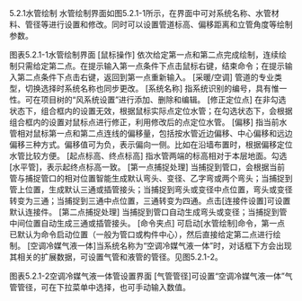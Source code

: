 5.2.1水管绘制
水管绘制界面如图5.2.1-1所示，在界面中可对系统名称、水管材料、管径等进行设置和修改。同时可以设置管道标高、偏移距离和立管角度等绘制参数。
 
图表5.2.1-1水管绘制界面
[鼠标操作] 依次给定第一点和第二点完成绘制，连续绘制只需给定第二点。在提示输入第一点条件下点击鼠标右键，结束命令；在提示输入第二点条件下点击右键，返回到第一点重新输入。
[采暖/空调] 管道的专业类型，切换选择时系统名称也同步更改。
[系统名称] 指系统识别的编号，具有惟一性。可在项目树的“风系统设置”进行添加、删除和编辑。
[修正定位点] 在非勾选状态下，组合框内的设置无效，根据鼠标实际点定位水管；在勾选状态下，会根据组合框内的设置对鼠标点进行修正，利用修改后的点定位水管。
[偏移] 指当前水管相对鼠标第一点和第二点连线的偏移量，包括按水管近边偏移、中心偏移和远边偏移三种方式。偏移值可为负，表示偏向一侧。比如在沿墙布置时，根据偏移定位水管比较方便。
[起点标高、终点标高] 指水管两端的标高相对于本层地面。勾选[水平管]，表示起终点标高一致。
 [第一点捕捉处理] 当捕捉到管口，会根据当前管与捕捉管口的相对位置智能生成默认弯头、变径、乙字弯或两个弯头；当捕捉到管上位置，生成默认三通或插管接头；当捕捉到弯头或变径中点位置，弯头或变径转变为三通；当捕捉到三通中点位置，三通转变为四通。点击[连接件设置]可设置默认连接件。
[第二点捕捉处理] 当捕捉到管口自动生成弯头或变径；当捕捉到管中间位置自动生成三通或插管接头。
[命令夹点] 可启动[水管绘制]命令，第一点已默认为命令启动位置（一般为管口或构件中心），然后直接给定第二点进行绘制。
[空调冷媒气液一体]当系统名称为“空调冷媒气液一体”时，对话框下方会出现其相关的扩展数据，可设置气管和液管的管径。见图5.2.1-2。

图表5.2.1-2空调冷媒气液一体管设置界面
[气管管径]可设置“空调冷媒气液一体”气管管径，可在下拉菜单中选择，也可手动输入数值。
